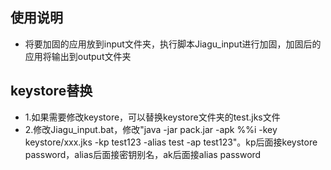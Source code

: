 ## 使用说明
* 将要加固的应用放到input文件夹，执行脚本Jiagu_input进行加固，加固后的应用将输出到output文件夹

## keystore替换
* 1.如果需要修改keystore，可以替换keystore文件夹的test.jks文件
* 2.修改Jiagu_input.bat，修改"java -jar pack.jar -apk %%i -key keystore/xxx.jks -kp test123 -alias test -ap test123"。kp后面接keystore password，alias后面接密钥别名，ak后面接alias password